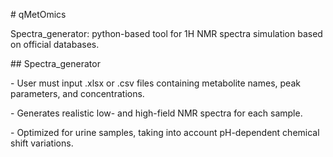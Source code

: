 \# qMetOmics



Spectra\_generator: python-based tool for 1H NMR spectra simulation based on official databases. 



\## Spectra\_generator

\- User must input .xlsx or .csv files containing metabolite names, peak parameters, and concentrations.



\- Generates realistic low- and high-field NMR spectra for each sample.



\- Optimized for urine samples, taking into account pH-dependent chemical shift variations.

